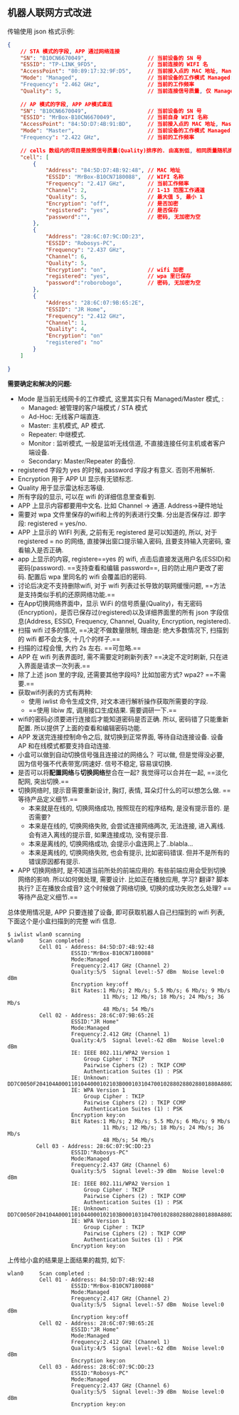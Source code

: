 ## 机器人联网方式改进

传输使用 json 格式示例: 

```json
{
  	// STA 模式的字段, APP 通过网络连接
	"SN": "B10CN6670049",					// 当前设备的 SN 号
  	"ESSID": "TP-LINK_9FD5",				// 当前连接的 WIFI 名
  	"AccessPoint": "80:89:17:32:9F:D5",		// 当前接入点的 MAC 地址, Managed 模式的路由器地址
  	"Mode": "Managed",						// 当前设备的工作模式 Managed: STA, Master: AP...
  	"Frequency": "2.462 GHz",				// 当前的工作频率
  	"Quality": 5,							// 当前连接信号质量, 仅 Managed 模式
  
  	// AP 模式的字段, APP AP模式直连
  	"SN": "B10CN6670049",					// 当前设备的 SN 号
  	"ESSID": "MrBox-B10CN6670049",			// 当前自身 WIFI 名称
  	"AccessPoint": "84:5D:D7:4B:91:BD",		// 当前接入点的 MAC 地址, Master 模式是本机地址
  	"Mode": "Master",						// 当前设备的工作模式 Managed: STA, Master: AP...
  	"Frequency": "2.422 GHz",				// 当前的工作频率
 
  	// cells 数组内的项目是按照信号质量(Quality)排序的. 由高到低, 相同质量随机排序
  	"cell": [
    	{
        	"Address": "84:5D:D7:4B:92:48",	// MAC 地址
          	"ESSID": "MrBox-B10CN7180088",	// WIFI 名称
          	"Frequency": "2.417 GHz",		// 当前工作频率
          	"Channel": 2, 					// 1-13 范围工作通道
          	"Quality": 5, 					// 最大值 5, 最小 1
          	"Encryption": "off",			// 是否加密
            "registered": "yes",			// 是否保存	
          	"password":"",					// 密码, 无加密为空
    	},
        {
        	"Address": "28:6C:07:9C:DD:23",
          	"ESSID": "Robosys-PC",	
          	"Frequency": "2.437 GHz",
          	"Channel": 6, 			
          	"Quality": 5, 	
          	"Encryption": "on",				// wifi 加密
            "registered": "yes",			// wpa 里已保存	
          	"password":"roborobogo",		// 密码, 无加密为空            
    	},
    	{
        	"Address": "28:6C:07:9B:65:2E",
          	"ESSID": "JR Home",	
          	"Frequency": "2.412 GHz",
          	"Channel": 1, 	
          	"Quality": 4, 		
          	"Encryption": "on"	
          	"registered": "no"
    	}
  	]
  	
}
```



**需要确定和解决的问题:**

- Mode 是当前无线网卡的工作模式, 这里其实只有 Managed/Master 模式, :
     -   Managed: 被管理的客户端模式 / STA 模式
     -   Ad-Hoc: 无线客户端直连.
     -   Master: 主机模式, AP 模式.
     -   Repeater: 中继模式.
     -   Monitor : 监听模式, 一般是监听无线信道, 不直接连接任何主机或者客户端设备. 
     -   Secondary: Master/Repeater 的备份.
- registered 字段为 yes 的时候, password 字段才有意义. 否则不用解析.
- Encryption 用于 APP UI 显示有无锁标志.
- Quality 用于显示雷达标志等级.
- 所有字段的显示, 可以在 wifi 的详细信息里查看到.
- APP 上显示内容都要用中文名. 比如 Channel -> 通道. Address->硬件地址
- 需要对 wpa 文件里保存的wifi和上传的列表进行交集.  分出是否保存过.  即字段: registered = yes/no.
- APP 上显示的 WIFI 列表, 之前有无 registered 是可以知道的,  所以, 对于 registered = no 的网络, 直接弹出窗口提示输入密码, 且要支持输入完密码, 查看输入是否正确. 
- app 上显示的内容,  registere==yes 的 wifi, 点击后直接发送用户名(ESSID)和密码(password). ==支持查看和编辑 password==, 目的防止用户更改了密码.  配置后 wpa 里同名的 wifi 会覆盖旧的密码.  
- 讨论后决定不支持删除wifi, 对于 wifi 列表过长导致的联网缓慢问题, ==方法是支持类似手机的还原网络功能.== 
- 在App切换网络界面中，显示 WiFi 的信号质量(Quality)，有无密码(Encryption)，是否已保存过(registered)以及详细界面里的所有 json 字段信息(Address, ESSID, Frequency, Channel, Quality, Encryption, registered).
- 扫描 wifi 过多的情况, ==决定不做数量限制, 理由是: 绝大多数情况下, 扫描到的 wifi 都不会太多, 十几个的样子.==
- 扫描的过程会慢, 大约 2s 左右.  ==可忽略.==
- APP 在 wifi 列表界面时, 需不需要定时刷新列表?  ==决定不定时刷新, 只在进入界面是请求一次列表.==
- 除了上述 json 里的字段, 还需要其他字段吗? 比如加密方式? wpa2?  ==不需要.==
- 获取wifi列表的方式有两种:
     -   使用 iwlist 命令生成文件, 对文本进行解析操作获取所需要的字段. 
     -   ==使用 libiw 库, 调用接口生成结果. 需要调研一下.== 
- wifi的密码必须要进行连接后才能知道密码是否正确.  所以, 密码错了只能重新配置. 所以提供了上面的查看和编辑密码功能. 
- APP 发送完连接控制命令之后, 就切换到正常界面, 等待自动连接设备. 设备 AP 和在线模式都要支持自动连接. 
- 小盒可以做到自动切换信号强且连接过的网络么？ 可以做, 但是觉得没必要, 因为信号强不代表带宽/网速好.  信号不稳定, 容易误切换. 
- 是否可以将**配置网络**与**切换网络**整合在一起? 我觉得可以合并在一起, ==淡化配网, 突出切换.== 
- 切换网络时, 提示音需要重新设计, 胸灯, 表情, 耳朵灯什么的可以想怎么做.  ==等待产品定义细节.== 
     -   本来就是在线的, 切换网络成功, 按照现在的程序结构, 是没有提示音的. 是否需要? 
     -   本来是在线的, 切换网络失败, 会尝试连接网络两次, 无法连接, 进入离线. 会有进入离线的提示音, 如果连接成功, 没有提示音. 
     -   本来是离线的, 切换网络成功, 会提示小盒连网上了..blabla...
     -   本来是离线的, 切换网络失败, 也会有提示, 比如密码错误. 但并不是所有的错误原因都有提示. 
- APP 切换网络时, 是不知道当前所处的前端应用的. 有些前端应用会受到切换网络的影响. 所以如何做处理, 需要设计. 比如正在播放应用, 学习? 翻译? 脚本执行? 正在播放合成音? 这个时候做了网络切换, 切换的成功失败怎么处理?   ==等待产品定义细节.==




总体使用情况是, APP 只要连接了设备, 即可获取机器人自己扫描到的 wifi 列表, 下面这个是小盒扫描到的完整 wifi 信息. 

```shell
$ iwlist wlan0 scanning 
wlan0     Scan completed :
          Cell 01 - Address: 84:5D:D7:4B:92:48
                    ESSID:"MrBox-B10CN7180088"
                    Mode:Managed
                    Frequency:2.417 GHz (Channel 2)
                    Quality:5/5  Signal level:-57 dBm  Noise level:0 dBm
                    Encryption key:off
                    Bit Rates:1 Mb/s; 2 Mb/s; 5.5 Mb/s; 6 Mb/s; 9 Mb/s
                              11 Mb/s; 12 Mb/s; 18 Mb/s; 24 Mb/s; 36 Mb/s
                              48 Mb/s; 54 Mb/s
          Cell 02 - Address: 28:6C:07:9B:65:2E
                    ESSID:"JR Home"
                    Mode:Managed
                    Frequency:2.412 GHz (Channel 1)
                    Quality:4/5  Signal level:-62 dBm  Noise level:0 dBm
                    IE: IEEE 802.11i/WPA2 Version 1
                        Group Cipher : TKIP
                        Pairwise Ciphers (2) : TKIP CCMP
                        Authentication Suites (1) : PSK
                    IE: Unknown: DD7C0050F204104A0001101044000102103B000103104700102880288028801880A880286C079B652E102100067869616F6D6910230002523310240004303030321042000831323334353637381054000800060050F20400011011000C5869616F4D69526F7574657210080002210C103C0001011049000600372A000120
                    IE: WPA Version 1
                        Group Cipher : TKIP
                        Pairwise Ciphers (2) : TKIP CCMP
                        Authentication Suites (1) : PSK
                    Encryption key:on
                    Bit Rates:1 Mb/s; 2 Mb/s; 5.5 Mb/s; 6 Mb/s; 9 Mb/s
                              11 Mb/s; 12 Mb/s; 18 Mb/s; 24 Mb/s; 36 Mb/s
                              48 Mb/s; 54 Mb/s
 		 Cell 03 - Address: 28:6C:07:9C:DD:23
                    ESSID:"Robosys-PC"
                    Mode:Managed
                    Frequency:2.437 GHz (Channel 6)
                    Quality:5/5  Signal level:-39 dBm  Noise level:0 dBm
                    IE: IEEE 802.11i/WPA2 Version 1
                        Group Cipher : TKIP
                        Pairwise Ciphers (2) : TKIP CCMP
                        Authentication Suites (1) : PSK
                    IE: Unknown: DD7C0050F204104A0001101044000102103B000103104700102880288028801880A880286C079CDD23102100067869616F6D6910230002523310240004303030321042000831323334353637381054000800060050F20400011011000C5869616F4D69526F7574657210080002210C103C0001011049000600372A000120
                    IE: WPA Version 1
                        Group Cipher : TKIP
                        Pairwise Ciphers (2) : TKIP CCMP
                        Authentication Suites (1) : PSK
                    Encryption key:on
```

上传给小盒的结果是上面结果的裁剪, 如下: 

```shell
wlan0     Scan completed :
          Cell 01 - Address: 84:5D:D7:4B:92:48
                    ESSID:"MrBox-B10CN7180088"
                    Mode:Managed
                    Frequency:2.417 GHz (Channel 2)
                    Quality:5/5  Signal level:-57 dBm  Noise level:0 dBm
                    Encryption key:off
          Cell 02 - Address: 28:6C:07:9B:65:2E
                    ESSID:"JR Home"
                    Mode:Managed
                    Frequency:2.412 GHz (Channel 1)
                    Quality:4/5  Signal level:-62 dBm  Noise level:0 dBm
                    Encryption key:on
		  Cell 03 - Address: 28:6C:07:9C:DD:23
                    ESSID:"Robosys-PC"
                    Mode:Managed
                    Frequency:2.437 GHz (Channel 6)
                    Quality:5/5  Signal level:-39 dBm  Noise level:0 dBm
                    Encryption key:on
```

